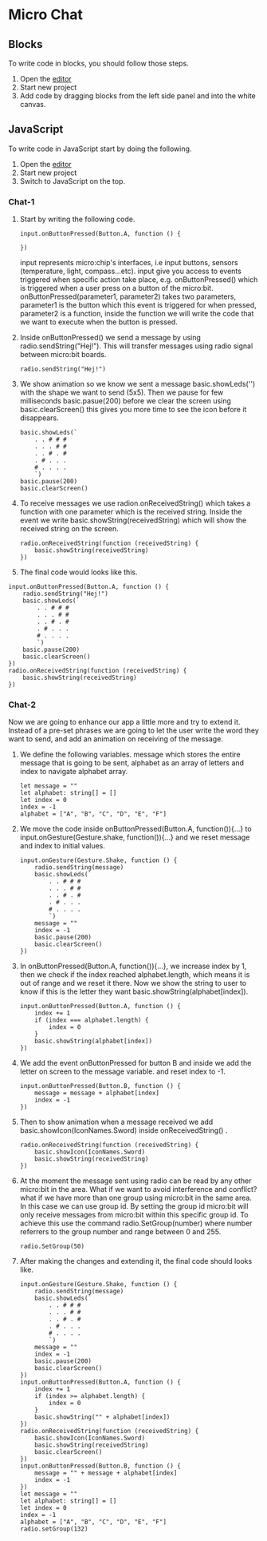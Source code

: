 # Micro Chat

## Blocks
To write code in blocks, you should follow those steps.
1. Open the [editor](https://makecode.microbit.org/#)
2. Start new project
3. Add code by dragging blocks from the left side panel and into the white canvas.

## JavaScript
To write code in JavaScript start by doing the following.
1. Open the [editor](https://makecode.microbit.org/#)
2. Start new project
3. Switch to JavaScript on the top.

### Chat-1

1. Start by writing the following code.
   ```
   input.onButtonPressed(Button.A, function () {

   })
   ```
   input represents micro:chip's interfaces, i.e input buttons, sensors (temperature, light, compass...etc). input give you access to events triggered when specific action take place, e.g. onButtonPressed() which is triggered when a user press on a button of the micro:bit.
   onButtonPressed(parameter1, parameter2) takes two parameters, parameter1 is the button which this event is triggered for when pressed, parameter2 is a function, inside the function we will write the code that we want to execute when the button is pressed.

2. Inside onButtonPressed() we send a message by using radio.sendString("Hej!"). This will transfer messages using radio signal between micro:bit boards.
    ```
    radio.sendString("Hej!")
    ```
3. We show animation so we know we sent a message basic.showLeds('') with the shape we want to send (5x5). Then we pause for few milliseconds basic.pasue(200) before we clear the screen using basic.clearScreen() this gives you more time to see the icon before it disappears.
    ```
    basic.showLeds(`
        . . # # #
        . . . # #
        . . # . #
        . # . . .
        # . . . .
        `)
    basic.pause(200)
    basic.clearScreen()
    ```
4. To receive messages we use radion.onReceivedString() which takes a function with one parameter which is the received string. Inside the event we write basic.showString(receivedString) which will show the received string on the screen.
    ```
    radio.onReceivedString(function (receivedString) {
        basic.showString(receivedString)
    })
    ```
2.  The final code would looks like this.

  ```
  input.onButtonPressed(Button.A, function () {
      radio.sendString("Hej!")
      basic.showLeds(`
          . . # # #
          . . . # #
          . . # . #
          . # . . .
          # . . . .
          `)
      basic.pause(200)
      basic.clearScreen()
  })
  radio.onReceivedString(function (receivedString) {
      basic.showString(receivedString)
  })
  ```

### Chat-2

Now we are going to enhance our app a little more and try to extend it. Instead of a pre-set phrases we are going to let the user write the word they want to send, and add an animation on receiving of the message.
1. We define the following variables. message which stores the entire message that is going to be sent, alphabet as an array of letters and index to navigate alphabet array.

    ```
    let message = ""
    let alphabet: string[] = []
    let index = 0
    index = -1
    alphabet = ["A", "B", "C", "D", "E", "F"]
    ```
2. We move the code inside onButtonPressed(Button.A, function()){...} to input.onGesture(Gesture.shake, function()){...} and we reset message and index to initial values.

    ```
    input.onGesture(Gesture.Shake, function () {
        radio.sendString(message)
        basic.showLeds(`
            . . # # #
            . . . # #
            . . # . #
            . # . . .
            # . . . .
            `)
        message = ""
        index = -1
        basic.pause(200)
        basic.clearScreen()
    })

    ```
3. In onButtonPressed(Button.A, function()){...}, we increase index by 1, then we check if the index reached alphabet.length, which means it is out of range and we reset it there. Now we show the string to user to know if this is the letter they want basic.showString(alphabet[index]).
    ```
    input.onButtonPressed(Button.A, function () {
        index += 1
        if (index === alphabet.length) {
            index = 0
        }
        basic.showString(alphabet[index])
    })
    ```
4. We add the event onButtonPressed for button B and inside we add the letter on screen to the message variable. and reset index to -1.
    ```
    input.onButtonPressed(Button.B, function () {
        message = message + alphabet[index]
        index = -1
    })

    ```

5. Then to show animation when a message received we add basic.showIcon(IconNames.Sword) inside onReceivedString() .
    ```
    radio.onReceivedString(function (receivedString) {
        basic.showIcon(IconNames.Sword)
        basic.showString(receivedString)
    })
    ```
6. At the moment the message sent using radio can be read by any other micro:bit in the area. What if we want to avoid interference and conflict? what if we have more than one group using micro:bit in the same area. In this case we can use group id. By setting the group id micro:bit will only receive messages from micro:bit within this specific group id. To achieve this use the command radio.SetGroup(number) where number referrers to the group number and range between 0 and 255.
    ```
    radio.SetGroup(50)
    ```
7. After making the changes and extending it, the final code should looks like.
    ```
    input.onGesture(Gesture.Shake, function () {
        radio.sendString(message)
        basic.showLeds(`
            . . # # #
            . . . # #
            . . # . #
            . # . . .
            # . . . .
            `)
        message = ""
        index = -1
        basic.pause(200)
        basic.clearScreen()
    })
    input.onButtonPressed(Button.A, function () {
        index += 1
        if (index >= alphabet.length) {
            index = 0
        }
        basic.showString("" + alphabet[index])
    })
    radio.onReceivedString(function (receivedString) {
        basic.showIcon(IconNames.Sword)
        basic.showString(receivedString)
        basic.clearScreen()
    })
    input.onButtonPressed(Button.B, function () {
        message = "" + message + alphabet[index]
        index = -1
    })
    let message = ""
    let alphabet: string[] = []
    let index = 0
    index = -1
    alphabet = ["A", "B", "C", "D", "E", "F"]
    radio.setGroup(132)

    ```
